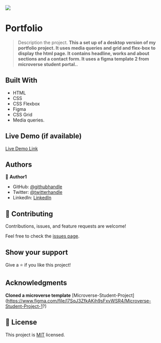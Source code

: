 ![](https://img.shields.io/badge/Microverse-blueviolet)

# Portfolio

> Description the project.
> **This a set up of a desktop version of my portfolio project. It uses media queries and grid and flex-box to display the html page. It contains headline, works and about sections and a contact form. It uses a figma template 2 from microverse student portal..**

## Built With

- HTML
- CSS
- CSS Flexbox
- Figma
- CSS Grid
- Media queries.

## Live Demo (if available)

[Live Demo Link]()

## Authors

👤 **Author1**

- GitHub: [@githubhandle](https://github.com/Nyame-Wolf/)
- Twitter: [@twitterhandle](https://twitter.com/Mumenyam)
- LinkedIn: [LinkedIn](https://www.linkedin.com/in/mumenya-nyamu-web-designer-data-enthusiast/)

## 🤝 Contributing

Contributions, issues, and feature requests are welcome!

Feel free to check the [issues page](../../issues/).

## Show your support

Give a ⭐️ if you like this project!

## Acknowledgments

**Cloned a microverse template**
[Microverse-Student-Project] (https://www.figma.com/file/l7SqJ3ZfkAKih9sFxvWSR4/Microverse-Student-Project-1?)

## 📝 License

This project is [MIT](./MIT.md) licensed.
